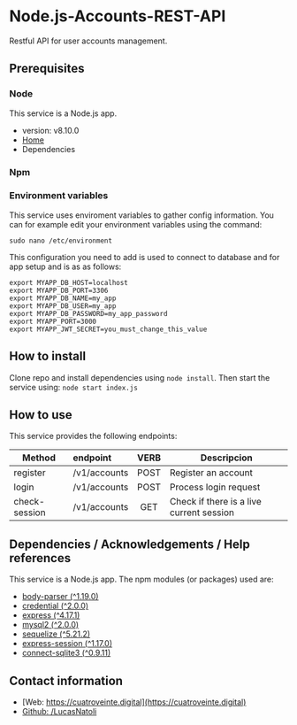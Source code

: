# Node.js-Accounts-REST-API
Restful API for user accounts management.


## Prerequisites

### Node

This service is a Node.js app. 

* version: v8.10.0
* [Home](https://nodejs.org)
* Dependencies


### Npm
### Environment variables

This service uses enviroment variables to gather config information. You can for example edit your environment variables using the command:

`sudo nano /etc/environment`

This configuration you need to add is used to connect to database and for app setup and is as as follows:

```
export MYAPP_DB_HOST=localhost
export MYAPP_DB_PORT=3306
export MYAPP_DB_NAME=my_app
export MYAPP_DB_USER=my_app
export MYAPP_DB_PASSWORD=my_app_password
export MYAPP_PORT=3000
export MYAPP_JWT_SECRET=you_must_change_this_value
```

## How to install

Clone repo and install dependencies using `node install`. 
Then start the service using: `node start index.js`

## How to use

This service provides the following endpoints:

| Method       | endpoint      | VERB  | Descripcion         |
| ------------ |:------------- | :---: | --------------------|
| register     | /v1/accounts  | POST  | Register an account |
| login        | /v1/accounts  | POST  | Process login request |
| check-session| /v1/accounts  | GET   | Check if there is a live current session |


## Dependencies / Acknowledgements / Help references

This service is a Node.js app. The npm modules (or packages) used are:

* [body-parser (^1.19.0)](https://www.npmjs.com/package/body-parser)
* [credential (^2.0.0)](https://www.npmjs.com/package/credential)
* [express (^4.17.1)](https://www.npmjs.com/package/express)
* [mysql2 (^2.0.0)](https://www.npmjs.com/package/mysql2)
* [sequelize (^5.21.2)](https://sequelize.org/)
* [express-session (^1.17.0)](https://www.npmjs.com/package/express-session)
* [connect-sqlite3 (^0.9.11)](https://www.npmjs.com/package/connect-sqlite3)
## Contact information

* [Web: https://cuatroveinte.digital](https://cuatroveinte.digital)
* [Github: /LucasNatoli](https://github.com/LucasNatoli)
